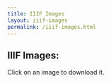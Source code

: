 ```yaml
---
title: IIIF Images
layout: iiif-images
permalink: /iiif-images.html
---
```


## IIIF Images:
Click on an image to download it.

<script src="{{ '/plugins/js/image.js' | absolute_url }}" ></script> 
<script src="https://code.jquery.com/jquery-3.5.1.min.js" integrity="sha256-9/aliU8dGd2tb6OSsuzixeV4y/faTqgFtohetphbbj0=" crossorigin="anonymous"></script> 
<script src="plugins/justified/jquery.justifiedGallery.min.js">
  
</script> <script> {% assign files = site.static_files | where_exp: "image", "image.path contains '/images/'" |where_exp: "image", "image.path contains '/info.json'" %} {% for img_file in files %} addToGallery('gallery', '{{img_file.path | absolute_url}}', 300,300); {% endfor %} </script>
<script> $("#gallery").justifiedGallery({ rowHeight: 300 }); </script>


